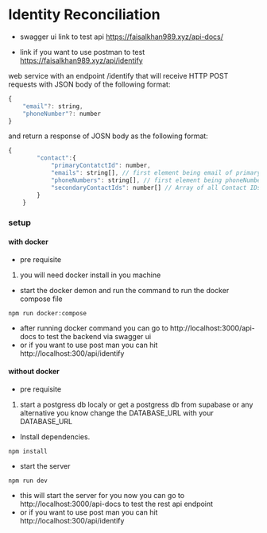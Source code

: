 
# Identity Reconciliation 

* swagger ui link to test api https://faisalkhan989.xyz/api-docs/

* link  if you want to use postman to test https://faisalkhan989.xyz/api/identify

web service with an endpoint /identify that will receive HTTP POST requests with JSON body of the following format:
```js
{
	"email"?: string,
	"phoneNumber"?: number
}
```
and return a response of JOSN body as the following format:

```js
{
		"contact":{
			"primaryContatctId": number,
			"emails": string[], // first element being email of primary contact 
			"phoneNumbers": string[], // first element being phoneNumber of primary contact
			"secondaryContactIds": number[] // Array of all Contact IDs that are "secondary" to the primary contact
		}
	}
```

### setup

#### with docker
* pre requisite 
1. you will need docker install in you machine

* start the docker demon and run the command to run the docker compose file

```
npm run docker:compose
```

* after running docker command you can go to http://localhost:3000/api-docs to  test the backend via swagger ui
* or if you want to use post man you can hit http://localhost:300/api/identify

#### without docker 
* pre requisite
1. start a postgress db localy or get a postgress db from supabase or any alternative you know change the DATABASE_URL with your DATABASE_URL

* Install dependencies. 
```
npm install
```
* start the server 
```
npm run dev
```
* this will start the server for you now you can go to http://localhost:3000/api-docs to test the rest api endpoint
* or if you want to use post man you can hit http://localhost:300/api/identify




